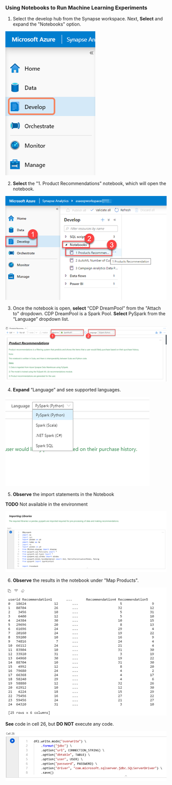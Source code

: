 ### Using Notebooks to Run Machine Learning Experiments

1. Select the develop hub from the Synapse workspace. Next, **Select** and expand the "Notebooks" option.

![](../media/2020-04-10_17-17-52.png)

2. **Select** the "1. Product Recommendations" notebook, which will open the notebook.

![](../media/2020-04-10_17-18-41.png)

3. Once the notebook is open, **select** “CDP DreamPool” from the "Attach to" dropdown. CDP DreamPool is a Spark Pool. **Select** PySpark from the “Language” dropdown list.

![](../media/2020-04-10_17-19-32.png)

4. **Expand** “Language” and see supported languages.

![](../media/05-45.png)

5. **Observe** the import statements in the Notebook 

**TODO** Not available in the environment

![](../media/05-46.png)

6. **Observe** the results in the notebook under "Map Products".

![](../media/05-47.png)

**See** code in cell 26, but **DO NOT** execute any code.

![](media/05-48.png)
